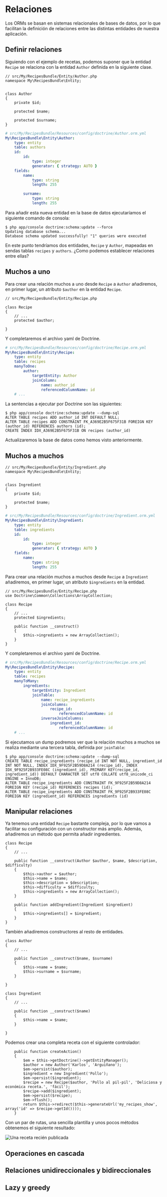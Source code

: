 # Relaciones

Los ORMs se basan en sistemas relacionales de bases de datos, por lo que facilitan la definición de relaciones entre las distintas entidades de nuestra aplicación.

## Definir relaciones

Siguiendo con el ejemplo de recetas, podemos suponer que la entidad `Recipe` se relaciona con la entidad `Author` definida en la siguiente clase.

```Author.php
// src/My/RecipesBundle/Entity/Author.php
namespace My\RecipesBundle\Entity;


class Author
{
    private $id;

    protected $name;

    protected $surname;
}
```

```Author.orm.yml
# src/My/RecipesBundle/Resources/config/doctrine/Author.orm.yml
My\RecipesBundle\Entity\Author:
    type: entity
    table: authors
    id:
        id:
            type: integer
            generator: { strategy: AUTO }
    fields:
        name:
            type: string
            length: 255

        surname:
            type: string
            length: 255
```

Para añadir esta nueva entidad en la base de datos ejecutaríamos el siguiente comando de consola:

```
$ php app/console doctrine:schema:update --force
Updating database schema...
Database schema updated successfully! "1" queries were executed
```

En este punto tendríamos dos entidades, `Recipe` y `Author`, mapeadas en sendas tablas `recipes` y `authors`. ¿Como podemos establecer relaciones entre ellas?


## Muchos a uno

Para crear una relación muchos a uno desde `Recipe` a `Author` añadiremos, en primer lugar, un atributo `$author` en la entidad `Recipe`.

```
// src/My/RecipesBundle/Entity/Recipe.php

class Recipe
{
    // ...
    protected $author;

}
```

Y completaremos el archivo yaml de Doctrine.

```Recipe.orm.yml
# src/My/RecipesBundle/Resources/config/doctrine/Recipe.orm.yml
My\RecipesBundle\Entity\Recipe:
    type: entity
    table: recipes
    manyToOne:
        author:
            targetEntity: Author
            joinColumn:
                name: author_id
                referencedColumnName: id
    # ...
```

La sentencias a ejecutar por Doctrine son las siguientes:

```
$ php app/console doctrine:schema:update --dump-sql
ALTER TABLE recipes ADD author_id INT DEFAULT NULL;
ALTER TABLE recipes ADD CONSTRAINT FK_A369E2B5F675F31B FOREIGN KEY (author_id) REFERENCES authors (id);
CREATE INDEX IDX_A369E2B5F675F31B ON recipes (author_id)
```

Actualizaremos la base de datos como hemos visto anteriormente.



## Muchos a muchos


```Ingredient.php
// src/My/RecipesBundle/Entity/Ingredient.php
namespace My\RecipesBundle\Entity;


class Ingredient
{
    private $id;

    protected $name;
}
```

```Ingredient.orm.yml
# src/My/RecipesBundle/Resources/config/doctrine/Ingredient.orm.yml
My\RecipesBundle\Entity\Ingredient:
    type: entity
    table: ingredients
    id:
        id:
            type: integer
            generator: { strategy: AUTO }
    fields:
        name:
            type: string
            length: 255
```


Para crear una relación muchos a muchos desde `Recipe` a `Ingredient` añadiremos, en primer lugar, un atributo `$ingredients` en la entidad.

```
// src/My/RecipesBundle/Entity/Recipe.php
use Doctrine\Common\Collections\ArrayCollection;

class Recipe
{
    // ...
    protected $ingredients;

    public function __construct()
    {
        $this->ingredients = new ArrayCollection();
    }
}
```

Y completaremos el archivo yaml de Doctrine.

```Recipe.orm.yml
# src/My/RecipesBundle/Resources/config/doctrine/Recipe.orm.yml
My\RecipesBundle\Entity\Recipe:
    type: entity
    table: recipes
    manyToMany:
        ingredients:
            targetEntity: Ingredient
            joinTable:
                name: recipe_ingredients
                joinColumns:
                    recipe_id:
                        referencedColumnName: id
                inverseJoinColumns:
                    ingredient_id:
                        referencedColumnName: id
    # ...
```

Si ejecutamos un dump podremos ver que la relación muchos a muchos se realiza mediante una tercera tabla, definida por `joinTable`:

```
$ php app/console doctrine:schema:update --dump-sql
CREATE TABLE recipe_ingredients (recipe_id INT NOT NULL, ingredient_id INT NOT NULL, INDEX IDX_9F925F2B59D8A214 (recipe_id), INDEX IDX_9F925F2B933FE08C (ingredient_id), PRIMARY KEY(recipe_id, ingredient_id)) DEFAULT CHARACTER SET utf8 COLLATE utf8_unicode_ci ENGINE = InnoDB;
ALTER TABLE recipe_ingredients ADD CONSTRAINT FK_9F925F2B59D8A214 FOREIGN KEY (recipe_id) REFERENCES recipes (id);
ALTER TABLE recipe_ingredients ADD CONSTRAINT FK_9F925F2B933FE08C FOREIGN KEY (ingredient_id) REFERENCES ingredients (id)
```


## Manipular relaciones

Ya tenemos una entidad `Recipe` bastante compleja, por lo que vamos a facilitar su configuración con un constructor más amplio. Además, añadiremos un método que permita añadir ingredientes.

```
class Recipe
{
    // ...

    public function __construct(Author $author, $name, $description, $difficulty)
    {
        $this->author = $author;
        $this->name = $name;
        $this->description = $description;
        $this->difficulty = $difficulty;
        $this->ingredients = new ArrayCollection();
    }

    public function addIngredient(Ingredient $ingredient)
    {
        $this->ingredients[] = $ingredient;
    }
}
```

También añadiremos constructores al resto de entidades.

```
class Author
{
    // ...

    public function __construct($name, $surname)
    {
        $this->name = $name;
        $this->surname = $surname;
    }

}
```

```
class Ingredient
{
    // ...

    public function __construct($name)
    {
        $this->name = $name;
    }

}
```


Podemos crear una completa receta con el siguiente controlador:

```
    public function createAction()
    {
        $em = $this->getDoctrine()->getEntityManager();
        $author = new Author('Karlos', 'Arguiñano');
        $em->persist($author);
        $ingredient = new Ingredient('Pollo');
        $em->persist($ingredient);
        $recipe = new Recipe($author, 'Pollo al pil-pil', 'Deliciosa y económica receta.', 'fácil');
        $recipe->add($ingredient);
        $em->persist($recipe);
        $em->flush();
        return $this->redirect($this->generateUrl('my_recipes_show', array('id' => $recipe->getId())));
    }
```

Con un par de rutas, una sencilla plantilla y unos pocos métodos obtenemos el siguiente resultado:

![Una receta recién publicada](recipe_show.png "Una receta recién publicada")


## Operaciones en cascada


## Relaciones unidireccionales y bidireccionales


## Lazy y greedy

